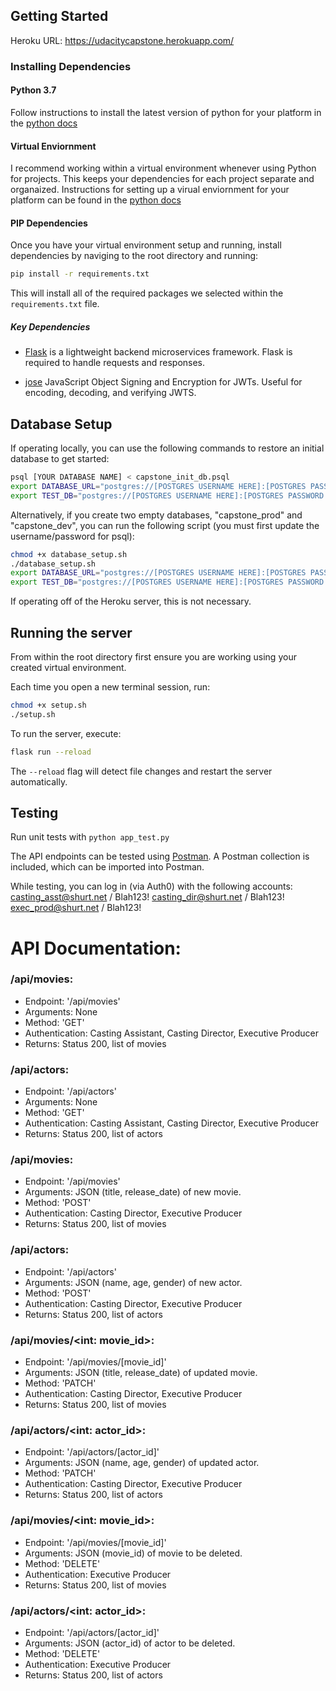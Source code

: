 ## Getting Started

Heroku URL: https://udacitycapstone.herokuapp.com/

### Installing Dependencies

#### Python 3.7

Follow instructions to install the latest version of python for your platform in the [python docs](https://docs.python.org/3/using/unix.html#getting-and-installing-the-latest-version-of-python)

#### Virtual Enviornment

I recommend working within a virtual environment whenever using Python for projects. This keeps your dependencies for each project separate and organaized. Instructions for setting up a virual enviornment for your platform can be found in the [python docs](https://packaging.python.org/guides/installing-using-pip-and-virtual-environments/)

#### PIP Dependencies

Once you have your virtual environment setup and running, install dependencies by naviging to the root directory and running:

```bash
pip install -r requirements.txt
```

This will install all of the required packages we selected within the `requirements.txt` file.

##### Key Dependencies

- [Flask](http://flask.pocoo.org/) is a lightweight backend microservices framework. Flask is required to handle requests and responses.

- [jose](https://python-jose.readthedocs.io/en/latest/) JavaScript Object Signing and Encryption for JWTs. Useful for encoding, decoding, and verifying JWTS.

## Database Setup

If operating locally, you can use the following commands to restore an initial database to get started:

```bash
psql [YOUR DATABASE NAME] < capstone_init_db.psql
export DATABASE_URL="postgres://[POSTGRES USERNAME HERE]:[POSTGRES PASSWORD HERE]@127.0.0.1:5432/[YOUR DATABASE NAME]"
export TEST_DB="postgres://[POSTGRES USERNAME HERE]:[POSTGRES PASSWORD HERE]@127.0.0.1:5432/[YOUR DATABASE NAME]"
```

Alternatively, if you create two empty databases, "capstone_prod" and "capstone_dev", you can run the following script (you must first update the username/password for psql):

```bash
chmod +x database_setup.sh
./database_setup.sh
export DATABASE_URL="postgres://[POSTGRES USERNAME HERE]:[POSTGRES PASSWORD HERE]@127.0.0.1:5432/capstone_prod"
export TEST_DB="postgres://[POSTGRES USERNAME HERE]:[POSTGRES PASSWORD HERE]@127.0.0.1:5432/capstone_dev"
```

If operating off of the Heroku server, this is not necessary.

## Running the server

From within the root directory first ensure you are working using your created virtual environment.

Each time you open a new terminal session, run:

```bash
chmod +x setup.sh
./setup.sh
```

To run the server, execute:

```bash
flask run --reload
```

The `--reload` flag will detect file changes and restart the server automatically.

## Testing

Run unit tests with `python app_test.py`

The API endpoints can be tested using [Postman](https://getpostman.com). A Postman collection is included, which can be imported into Postman.

While testing, you can log in (via Auth0) with the following accounts:
casting_asst@shurt.net / Blah123!
casting_dir@shurt.net / Blah123!
exec_prod@shurt.net / Blah123!

# API Documentation:

### /api/movies:
* Endpoint: '/api/movies'
* Arguments: None
* Method: 'GET'
* Authentication: Casting Assistant, Casting Director, Executive Producer
* Returns: Status 200, list of movies

### /api/actors:
* Endpoint: '/api/actors'
* Arguments: None
* Method: 'GET'
* Authentication: Casting Assistant, Casting Director, Executive Producer
* Returns: Status 200, list of actors

### /api/movies:
* Endpoint: '/api/movies'
* Arguments: JSON (title, release_date) of new movie.
* Method: 'POST'
* Authentication: Casting Director, Executive Producer
* Returns: Status 200, list of movies

### /api/actors:
* Endpoint: '/api/actors'
* Arguments: JSON (name, age, gender) of new actor.
* Method: 'POST'
* Authentication: Casting Director, Executive Producer
* Returns: Status 200, list of actors

### /api/movies/<int: movie_id>:
* Endpoint: '/api/movies/[movie_id]'
* Arguments: JSON (title, release_date) of updated movie.
* Method: 'PATCH'
* Authentication: Casting Director, Executive Producer
* Returns: Status 200, list of movies

### /api/actors/<int: actor_id>:
* Endpoint: '/api/actors/[actor_id]'
* Arguments: JSON (name, age, gender) of updated actor.
* Method: 'PATCH'
* Authentication: Casting Director, Executive Producer
* Returns: Status 200, list of actors

### /api/movies/<int: movie_id>:
* Endpoint: '/api/movies/[movie_id]'
* Arguments: JSON (movie_id) of movie to be deleted.
* Method: 'DELETE'
* Authentication: Executive Producer
* Returns: Status 200, list of movies

### /api/actors/<int: actor_id>:
* Endpoint: '/api/actors/[actor_id]'
* Arguments: JSON (actor_id) of actor to be deleted.
* Method: 'DELETE'
* Authentication: Executive Producer
* Returns: Status 200, list of actors


